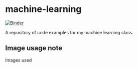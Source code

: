 # machine-learning

[![Binder](http://mybinder.org/badge.svg)](http://mybinder.org/repo/lmarti/machine-learning)

A repository of code examples for my machine learning class.

## Image usage note

Images used 